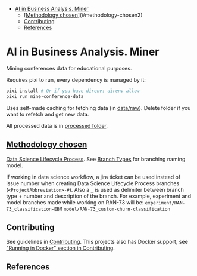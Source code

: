 <!-- mtoc-start -->

* [AI in Business Analysis. Miner](#ai-in-business-analysis-miner)
  * [[Methodology chosen][2]](#methodology-chosen2)
  * [Contributing](#contributing)
  * [References](#references)

<!-- mtoc-end -->
# AI in Business Analysis. Miner
Mining conferences data for educational purposes.

Requires pixi to run, every dependency is managed by it:
```bash
pixi install # Or if you have direnv: direnv allow
pixi run mine-conference-data
```

Uses self-made caching for fetching data (in [data/raw](./data/raw)). Delete folder if you
want to refetch and get new data.

All processed data is in [processed folder](./data/processed).

## [Methodology chosen][2]
[Data Science Lifecycle Process][1].
See [Branch Types][3] for branching naming model.

If working in data science workflow, a jira ticket can be used instead of issue number when creating Data Science Lifecycle Process branches
(`<ProjectAbbreviation>-#`). Also a `_` is used as delimiter between
branch type + number and description of the branch. For example,
experiment and model branches made while working on RAN-73 will be:
`experiment/RAN-73_classification-EBM`
`model/RAN-73_custom-churn-classification`

## Contributing
See guidelines in [Contributing](./CONTRIBUTING.md). This projects also
has Docker support, see ["Running in Docker"
section in Contributing](./CONTRIBUTING.md#running-in-docker).

## References
[1]: <https://github.com/dslp/dslp> 'Data Science Lifecycle Process'
[2]: <https://youtu.be/nx1VQrGfU8A?t=556> 'Data Science Lifecycle Process
Lecture'
[3]: <https://github.com/dslp/dslp/blob/main/branching/branch-types.md> 'Data
Science Lifecycle Branch Types'
